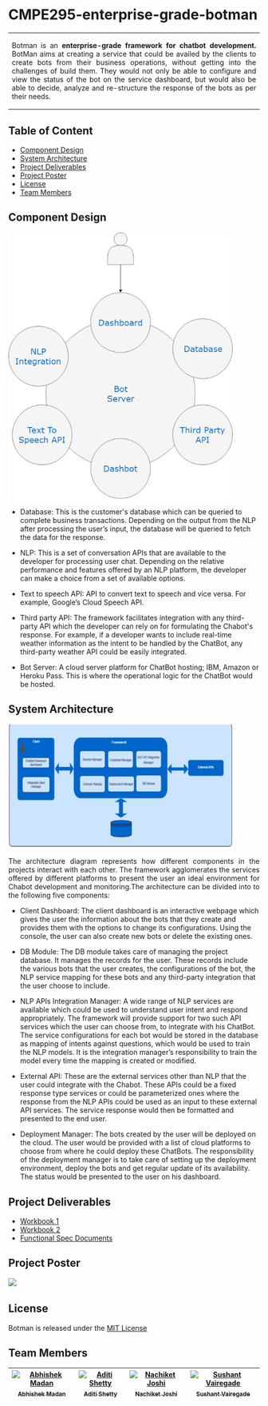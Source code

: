# CMPE295-enterprise-grade-botman

<table>
  <tr>
    <td>
      <p align="justify">
        Botman is an <b>enterprise-grade framework for chatbot development.</b> BotMan aims at creating a service that could be availed by the clients to create bots from their business operations, without getting into the challenges of build them. They would not only be able to configure and view the status of the bot on the service dashboard, but would also be able to decide, analyze and re-structure the response of the bots as per their needs. 
      </p>
    </td>
  </tr>
</table>

## Table of Content

- [Component Design](#component-design)
- [System Architecture](#system-architecture)
- [Project Deliverables](#project-deliverables)
- [Project Poster](#project-poster)
- [License](#license)
- [Team Members](#team-members)

## Component Design

<img src="docs/Diagrams/Component%20Design.jpg" width="450">

- Database: This is the customer's database which can be queried to complete business transactions. Depending on the output from the NLP after processing the user’s input, the database will be queried to fetch the data for the response.

- NLP: This is a set of conversation APIs that are available to the developer for processing user chat. Depending on the relative performance and features offered by an NLP platform, the developer can make a choice from a set of available options.

- Text to speech API: API to convert text to speech and vice versa. For example, Google’s Cloud Speech API.

- Third party API: The framework facilitates integration with any third-party API which the developer can rely on for formulating the Chabot's response. For example, if a developer wants to include real-time weather information as the intent to be handled by the ChatBot, any third-party weather API could be easily integrated.  

- Bot Server: A cloud server platform for ChatBot hosting; IBM, Amazon or Heroku Pass. This is where the operational logic for the ChatBot would be hosted. 

## System Architecture

<img src="docs/Diagrams/System%20Architecture.png" width="450">

<p align="justify">
  The architecture diagram represents how different components in the projects interact with each other. The framework agglomerates the services offered by different platforms to present the user an ideal environment for Chabot development and monitoring.The architecture can be divided into to the following five components:
</p>

- Client Dashboard: The client dashboard is an interactive webpage which gives the user the information about the bots that they create and provides them with the options to change its configurations. Using the console, the user can also create new bots or delete the existing ones.

- DB Module: The DB module takes care of managing the project database. It manages the records for the user. These records include the various bots that the user creates, the configurations of the bot, the NLP service mapping for these bots and any third-party integration that the user choose to include.

- NLP APIs Integration Manager: A wide range of NLP services are available which could be used to understand user intent and respond appropriately. The framework will provide support for two such API services which the user can choose from, to integrate with his ChatBot. The service configurations for each bot would be stored in the database as mapping of intents against questions, which would be used to train the NLP models. It is the integration manager’s responsibility to train the model every time the mapping is created or modified.

- External API: These are the external services other than NLP that the user could integrate with the Chabot. These APIs could be a fixed response type services or could be parameterized ones where the response from the NLP APIs could be used as an input to these external API services. The service response would then be formatted and presented to the end user.

- Deployment Manager: The bots created by the user will be deployed on the cloud. The user would be provided with a list of cloud platforms to choose from where he could deploy these ChatBots. The responsibility of the deployment manager is to take care of setting up the deployment environment, deploy the bots and get regular update of its availability. The status would be presented to the user on his dashboard.


## Project Deliverables

- [Workbook 1](docs/Workbook%201%20-%20Group%20submission%20Project%20Workbook)
- [Workbook 2](docs/Workbook%202%20-%20Project%20Design%20and%20Early%20Implementation)
- [Functional Spec Documents](docs/Functional%20Spec%20Documents)

## Project Poster
![](docs/Diagrams/Project%20Poster.jpg)

## License

Botman is released under the [MIT License](https://github.com/joshinachiket/CMPE295-enterprise-grade-botman/blob/master/LICENSE.md)

## Team Members

| [![Abhishek Madan](https://avatars.githubusercontent.com/AbhishekMadan?s=100)<br /><sub>Abhishek Madan</sub>](https://github.com/AbhishekMadan)<br /> | [![Aditi Shetty](https://avatars.githubusercontent.com/shettyaditi?s=100)<br /><sub>Aditi Shetty</sub>](https://github.com/shettyaditi)<br />| [![Nachiket Joshi](https://avatars.githubusercontent.com/joshinachiket?s=100)<br /><sub>Nachiket Joshi</sub>](https://github.com/joshinachiket)<br /> | [![Sushant Vairegade](https://avatars.githubusercontent.com/sjsu-sushant?s=100)<br /><sub>Sushant Vairegade</sub>](https://github.com/sjsu-sushant)<br />|
| :---: | :---: | :---: | :---: |
